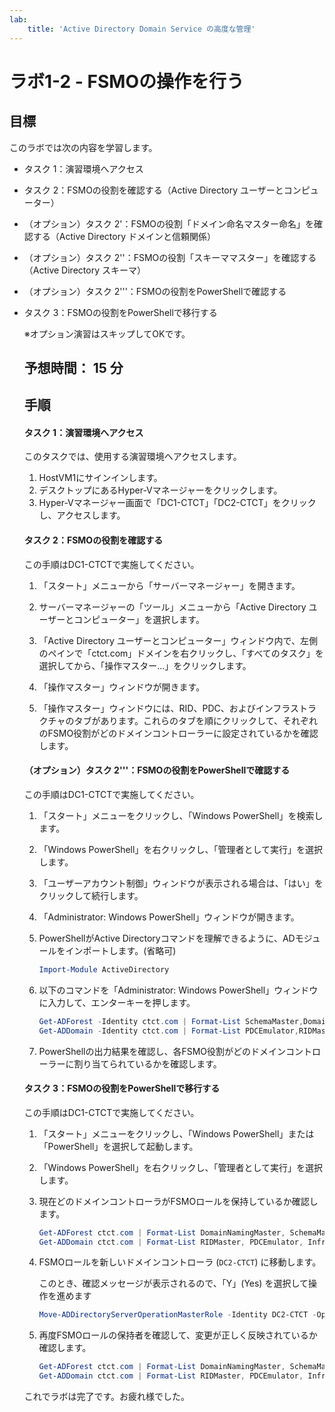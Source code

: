```yaml
---
lab:
    title: 'Active Directory Domain Service の高度な管理'
---
```


# ラボ1-2  - FSMOの操作を行う

## 目標

このラボでは次の内容を学習します。

- タスク 1：演習環境へアクセス

- タスク 2：FSMOの役割を確認する（Active Directory ユーザーとコンピューター）

- （オプション）タスク 2'：FSMOの役割「ドメイン命名マスター命名」を確認する（Active Directory ドメインと信頼関係）

- （オプション）タスク 2''：FSMOの役割「スキーママスター」を確認する（Active Directory スキーマ）

- （オプション）タスク 2'''：FSMOの役割をPowerShellで確認する

- タスク 3：FSMOの役割をPowerShellで移行する

  ※オプション演習はスキップしてOKです。

  

  ## 予想時間： 15 分

  

  ## 手順

  #### タスク 1：演習環境へアクセス

  このタスクでは、使用する演習環境へアクセスします。

  1. HostVM1にサインインします。
  1. デスクトップにあるHyper-Vマネージャーをクリックします。
  1. Hyper-Vマネージャー画面で「DC1-CTCT」「DC2-CTCT」をクリックし、アクセスします。

  

  #### タスク 2：FSMOの役割を確認する

  この手順はDC1-CTCTで実施してください。

  1. 「スタート」メニューから「サーバーマネージャー」を開きます。

  1. サーバーマネージャーの「ツール」メニューから「Active Directory ユーザーとコンピューター」を選択します。

  1. 「Active Directory ユーザーとコンピューター」ウィンドウ内で、左側のペインで「ctct.com」ドメインを右クリックし、「すべてのタスク」を選択してから、「操作マスター...」をクリックします。

  1. 「操作マスター」ウィンドウが開きます。

  1. 「操作マスター」ウィンドウには、RID、PDC、およびインフラストラクチャのタブがあります。これらのタブを順にクリックして、それぞれのFSMO役割がどのドメインコントローラーに設定されているかを確認します。

  
  
  
  #### （オプション）タスク 2'''：FSMOの役割をPowerShellで確認する
  
  この手順はDC1-CTCTで実施してください。
  
  1. 「スタート」メニューをクリックし、「Windows PowerShell」を検索します。
  
  1. 「Windows PowerShell」を右クリックし、「管理者として実行」を選択します。

  1. 「ユーザーアカウント制御」ウィンドウが表示される場合は、「はい」をクリックして続行します。

  1. 「Administrator: Windows PowerShell」ウィンドウが開きます。

  1. PowerShellがActive Directoryコマンドを理解できるように、ADモジュールをインポートします。(省略可)

     ```powershell
     Import-Module ActiveDirectory
     ```

  1. 以下のコマンドを「Administrator: Windows PowerShell」ウィンドウに入力して、エンターキーを押します。

     ```powershell
     Get-ADForest -Identity ctct.com | Format-List SchemaMaster,DomainNamingMaster
     Get-ADDomain -Identity ctct.com | Format-List PDCEmulator,RIDMaster,InfrastructureMaster
     ```
  
  1. PowerShellの出力結果を確認し、各FSMO役割がどのドメインコントローラーに割り当てられているかを確認します。
  
  
  
  #### タスク 3：FSMOの役割をPowerShellで移行する
  
  この手順はDC1-CTCTで実施してください。
  
  1. 「スタート」メニューをクリックし、「Windows PowerShell」または「PowerShell」を選択して起動します。
  
  1. 「Windows PowerShell」を右クリックし、「管理者として実行」を選択します。
  
  1. 現在どのドメインコントローラがFSMOロールを保持しているか確認します。
  
     ```powershell
     Get-ADForest ctct.com | Format-List DomainNamingMaster, SchemaMaster
     Get-ADDomain ctct.com | Format-List RIDMaster, PDCEmulator, InfrastructureMaster
     ```
  
  1. FSMOロールを新しいドメインコントローラ (`DC2-CTCT`) に移動します。
  
     このとき、確認メッセージが表示されるので、「Y」(Yes) を選択して操作を進めます
  
     ```powershell
     Move-ADDirectoryServerOperationMasterRole -Identity DC2-CTCT -OperationMasterRole 0,1,2,3,4
     ```
  
  1. 再度FSMOロールの保持者を確認して、変更が正しく反映されているか確認します。
  
     ```powershell
     Get-ADForest ctct.com | Format-List DomainNamingMaster, SchemaMaster
     Get-ADDomain ctct.com | Format-List RIDMaster, PDCEmulator, InfrastructureMaster
     ```

     

  これでラボは完了です。お疲れ様でした。
